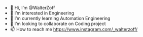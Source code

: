 - 👋 Hi, I’m @WalterZoff
- 👀 I’m interested in Engineering  
- 🌱 I’m currently learning Automation Engineering
- 💞️ I’m looking to collaborate on Coding project  
- 📫 How to reach me https://www.instagram.com/_walterzoff/

<!---
WalterZoff/WalterZoff is a ✨ special ✨ repository because its `README.md` (this file) appears on your GitHub profile.
You can click the Preview link to take a look at your changes.
--->
